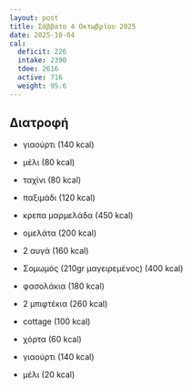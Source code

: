 ```yaml
---
layout: post
title: Σάββατο 4 Οκτωβρίου 2025
date: 2025-10-04
cal:
  deficit: 226
  intake: 2390
  tdee: 2616
  active: 716
  weight: 95.6
---
```


## Διατροφή


- γιαούρτι (140 kcal)
- μέλι (80 kcal)
- ταχίνι (80 kcal)
- παξιμάδι (120 kcal)

- κρεπα μαρμελάδα (450 kcal)
- ομελάτα (200 kcal)
- 2 αυγά (160 kcal)

- Σομωμός (210gr μαγειρεμένος) (400 kcal) 
- φασολάκια (180 kcal)

- 2 μπιφτέκια (260 kcal)
- cottage (100 kcal)
- χόρτα (60 kcal)

- γιαούρτι (140 kcal)
- μέλι (20 kcal)
